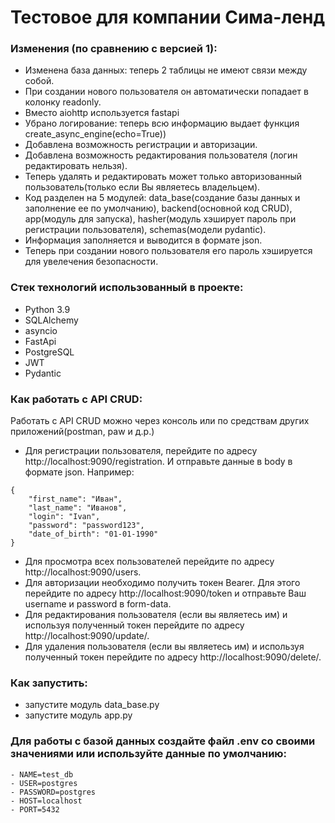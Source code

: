 
# Тестовое для компании Сима-ленд

### Изменения (по сравнению с версией 1):
 - Изменена база данных: теперь 2 таблицы не имеют связи между собой. 
 - При создании нового пользователя он автоматически попадает в колонку readonly.
 - Вместо aiohttp используется fastapi
 - Убрано логирование: теперь всю информацию выдает функция create_async_engine(echo=True))
 - Добавлена возможность регистрации и авторизации. 
 - Добавлена возможность редактирования пользователя (логин редактировать нельзя).
 - Теперь удалять и редактировать может только авторизованный пользователь(только если Вы являетесь владельцем).
 - Код разделен на 5 модулей: data_base(создание базы данных и заполнение ее по умолчанию), backend(основной код CRUD),
app(модуль для запуска), hasher(модуль хэширует пароль при регистрации пользователя), schemas(модели pydantic).
 - Информация заполняется и выводится в формате json.
 - Теперь при создании нового пользователя его пароль хэшируется для увелечения безопасности.

### Стек технологий использованный в проекте:
- Python 3.9
- SQLAlchemy
- asyncio
- FastApi
- PostgreSQL
- JWT
- Pydantic

### Как работать с API CRUD:
Работать с API CRUD можно через консоль или по средствам других приложений(postman, paw и д.р.)

- Для регистрации пользователя, перейдите по адресу http://localhost:9090/registration.
И отправьте данные в body в формате json. Например:
```
{
    "first_name": "Иван",
    "last_name": "Иванов",
    "login": "Ivan",
    "password": "password123",
    "date_of_birth": "01-01-1990"
}
```
 - Для просмотра всех пользователей перейдите по адресу http://localhost:9090/users.
 - Для авторизации необходимо получить токен Bearer. Для этого перейдите по адресу http://localhost:9090/token
и отправьте Ваш username и password в form-data.
 - Для редактирования пользователя (если вы являетесь им) и используя полученный токен 
перейдите по адресу http://localhost:9090/update/<id>.
 - Для удаления пользователя (если вы являетесь им) и используя полученный токен 
перейдите по адресу http://localhost:9090/delete/<id>.


### Как запустить:
 - запустите модуль data_base.py
 - запустите модуль app.py

### Для работы с базой данных создайте файл .env со своими значениями или используйте данные по умолчанию:
  ```
  - NAME=test_db
  - USER=postgres
  - PASSWORD=postgres
  - HOST=localhost
  - PORT=5432
  ```


